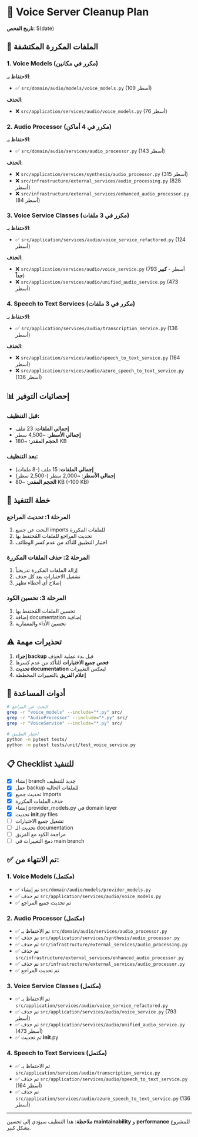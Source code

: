 # 🧹 Voice Server Cleanup Plan
**تاريخ الفحص**: $(date)

## 🔴 الملفات المكررة المكتشفة

### 1. Voice Models (مكرر في مكانين)
**الاحتفاظ بـ**:
- ✅ `src/domain/audio/models/voice_models.py` (109 أسطر)

**الحذف**:
- ❌ `src/application/services/audio/voice_models.py` (76 أسطر)

### 2. Audio Processor (مكرر في 4 أماكن)
**الاحتفاظ بـ**:
- ✅ `src/domain/audio/services/audio_processor.py` (143 أسطر)

**الحذف**:
- ❌ `src/application/services/synthesis/audio_processor.py` (315 أسطر)
- ❌ `src/infrastructure/external_services/audio_processing.py` (828 أسطر)
- ❌ `src/infrastructure/external_services/enhanced_audio_processor.py` (84 أسطر)

### 3. Voice Service Classes (مكرر في 3 ملفات)
**الاحتفاظ بـ**:
- ✅ `src/application/services/audio/voice_service_refactored.py` (124 أسطر)

**الحذف**:
- ❌ `src/application/services/audio/voice_service.py` (793 أسطر - **كبير جداً**)
- ❌ `src/application/services/audio/unified_audio_service.py` (473 أسطر)

### 4. Speech to Text Services (مكرر في 3 ملفات)
**الاحتفاظ بـ**:
- ✅ `src/application/services/audio/transcription_service.py` (136 أسطر)

**الحذف**:
- ❌ `src/application/services/audio/speech_to_text_service.py` (164 أسطر)
- ❌ `src/application/services/audio/azure_speech_to_text_service.py` (136 أسطر)

## 📊 إحصائيات التوفير

### قبل التنظيف:
- **إجمالي الملفات**: 23 ملف
- **إجمالي الأسطر**: ~4,500 سطر
- **الحجم المقدر**: ~180 KB

### بعد التنظيف:
- **إجمالي الملفات**: 15 ملف (-8 ملفات)
- **إجمالي الأسطر**: ~2,000 سطر (-2,500 سطر)
- **الحجم المقدر**: ~80 KB (-100 KB)

## 🎯 خطة التنفيذ

### المرحلة 1: تحديث المراجع
1. البحث عن جميع imports للملفات المكررة
2. تحديث المراجع للملفات المُحتفظ بها
3. اختبار التطبيق للتأكد من عدم كسر الوظائف

### المرحلة 2: حذف الملفات المكررة
1. إزالة الملفات المكررة تدريجياً
2. تشغيل الاختبارات بعد كل حذف
3. إصلاح أي أخطاء تظهر

### المرحلة 3: تحسين الكود
1. تحسين الملفات المُحتفظ بها
2. إضافة documentation إضافية
3. تحسين الأداء والمعمارية

## ⚠️ تحذيرات مهمة

1. **إجراء backup** قبل بدء عملية الحذف
2. **فحص جميع الاختبارات** للتأكد من عدم كسرها
3. **تحديث documentation** ليعكس التغييرات
4. **إعلام الفريق** بالتغييرات المخططة

## 🔧 أدوات المساعدة

```bash
# البحث عن المراجع
grep -r "voice_models" --include="*.py" src/
grep -r "AudioProcessor" --include="*.py" src/
grep -r "VoiceService" --include="*.py" src/

# اختبار التطبيق
python -m pytest tests/
python -m pytest tests/unit/test_voice_service.py
```

## 📋 Checklist للتنفيذ

- [x] إنشاء branch جديد للتنظيف
- [x] عمل backup للملفات الحالية
- [x] تحديث جميع imports
- [x] حذف الملفات المكررة
- [x] إنشاء provider_models.py في domain layer
- [x] تحديث __init__.py files
- [ ] تشغيل جميع الاختبارات
- [ ] تحديث الـ documentation
- [ ] مراجعة الكود مع الفريق
- [ ] دمج التغييرات في main branch

## ✅ تم الانتهاء من:

### 1. Voice Models (مكتمل)
- ✅ تم إنشاء `src/domain/audio/models/provider_models.py`
- ✅ تم حذف `src/application/services/audio/voice_models.py`
- ✅ تم تحديث جميع المراجع

### 2. Audio Processor (مكتمل)
- ✅ تم الاحتفاظ بـ `src/domain/audio/services/audio_processor.py`
- ✅ تم حذف `src/application/services/synthesis/audio_processor.py`
- ✅ تم حذف `src/infrastructure/external_services/audio_processing.py`
- ✅ تم حذف `src/infrastructure/external_services/enhanced_audio_processor.py`
- ✅ تم حذف `src/infrastructure/external_services/audio_processor.py`
- ✅ تم تحديث المراجع

### 3. Voice Service Classes (مكتمل)
- ✅ تم الاحتفاظ بـ `src/application/services/audio/voice_service_refactored.py`
- ✅ تم حذف `src/application/services/audio/voice_service.py` (793 أسطر)
- ✅ تم حذف `src/application/services/audio/unified_audio_service.py` (473 أسطر)
- ✅ تم تحديث __init__.py

### 4. Speech to Text Services (مكتمل)
- ✅ تم الاحتفاظ بـ `src/application/services/audio/transcription_service.py`
- ✅ تم حذف `src/application/services/audio/speech_to_text_service.py` (164 أسطر)
- ✅ تم حذف `src/application/services/audio/azure_speech_to_text_service.py` (136 أسطر)

---
**ملاحظة**: هذا التنظيف سيؤدي إلى تحسين **maintainability** و **performance** للمشروع بشكل كبير. 